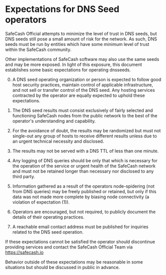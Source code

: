 Expectations for DNS Seed operators
====================================

SafeCash Official attempts to minimize the level of trust in DNS seeds, but DNS seeds still pose a small amount of risk for the network. As such, DNS seeds must be run by entities which have some minimum level of trust within the SafeCash community.

Other implementations of SafeCash software may also use the same seeds and may be more exposed. In light of this exposure, this document establishes some basic expectations for operating dnsseeds.

0. A DNS seed operating organization or person is expected to follow good host security practices, maintain control of applicable infrastructure, and not sell or transfer control of the DNS seed. Any hosting services contracted by the operator are equally expected to uphold these expectations.

1. The DNS seed results must consist exclusively of fairly selected and functioning SafeCash nodes from the public network to the best of the operator's understanding and capability.

2. For the avoidance of doubt, the results may be randomized but must not
single-out any group of hosts to receive different results unless due to an urgent technical necessity and disclosed.

3. The results may not be served with a DNS TTL of less than one minute.

4. Any logging of DNS queries should be only that which is necessary for the operation of the service or urgent health of the SafeCash network and must not be retained longer than necessary nor disclosed to any third party.

5. Information gathered as a result of the operators node-spidering (not from DNS queries) may be freely published or retained, but only if this data was not made more complete by biasing node connectivity (a violation of expectation (1)).

6. Operators are encouraged, but not required, to publicly document the details of their operating practices.

7. A reachable email contact address must be published for inquiries related to the DNS seed operation.

If these expectations cannot be satisfied the operator should discontinue providing services and contact the SafeCash Official Team via https://safecash.io

Behavior outside of these expectations may be reasonable in some situations but should be discussed in public in advance.
